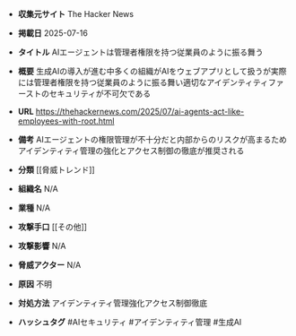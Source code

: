 - **収集元サイト**
The Hacker News

- **掲載日**
2025-07-16

- **タイトル**
AIエージェントは管理者権限を持つ従業員のように振る舞う

- **概要**
生成AIの導入が進む中多くの組織がAIをウェブアプリとして扱うが実際には管理者権限を持つ従業員のように振る舞い適切なアイデンティティファーストのセキュリティが不可欠である

- **URL**
https://thehackernews.com/2025/07/ai-agents-act-like-employees-with-root.html

- **備考**
AIエージェントの権限管理が不十分だと内部からのリスクが高まるためアイデンティティ管理の強化とアクセス制御の徹底が推奨される

- **分類**
[[脅威トレンド]]

- **組織名**
N/A

- **業種**
N/A

- **攻撃手口**
[[その他]]

- **攻撃影響**
N/A

- **脅威アクター**
N/A

- **原因**
不明

- **対処方法**
アイデンティティ管理強化アクセス制御徹底

- **ハッシュタグ**
#AIセキュリティ #アイデンティティ管理 #生成AI
